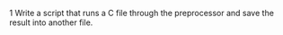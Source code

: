 1 Write a script that runs a C file through the preprocessor and save the result into another file.
